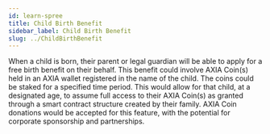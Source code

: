 ```yaml
---
id: learn-spree
title: Child Birth Benefit
sidebar_label: Child Birth Benefit
slug: ../ChildBirthBenefit
---
```


When a child is born, their parent or legal guardian will be able to apply for a free birth benefit on their behalf. This benefit could involve AXIA Coin(s) held in an AXIA wallet registered in the name of the child. The coins could be staked for a specified time period. This would allow for that child, at a designated age, to assume full access to their AXIA Coin(s) as granted through a smart contract structure created by their family. AXIA Coin donations would be accepted for this feature, with the potential for corporate sponsorship and partnerships.

